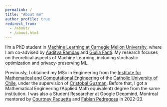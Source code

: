 ```yaml
---
permalink: /
title: "About me"
author_profile: true
redirect_from: 
  - /about/
  - /about.html
---
```


I’m a PhD student in [Machine Learning at Carnegie Mellon University]([https://duckduckgo.com](https://www.ml.cmu.edu/)), where I am co-advised by [Aaditya Ramdas](https://www.stat.cmu.edu/~aramdas/) and [Giulia Fanti](https://gfanti.github.io/). My research focuses on theoretical aspects of Machine Learning, including stochastic optimization and privacy-preserving ML.

Previously, I obtained my MSc in Engineering from the [Institute for Mathematical and Computational Engineering](https://imc.uc.cl/) of the [Catholic University of Chile](https://www.uc.cl/), under the supervision of [Cristobal Guzman](https://sites.google.com/view/cguzman/). Before that, I got a Mathematical Engineering (Applied Math equivalent) degree from the same institution. I was also a Student Researcher at Google Deepmind, Montreal mentored by [Courtney Paquette](https://cypaquette.github.io/) and [Fabian Pedregosa](https://fa.bianp.net/pages/about.html) in 2022-23.





